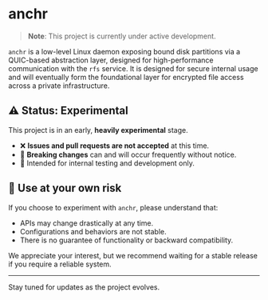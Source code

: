 # anchr

> **Note**: This project is currently under active development.

`anchr` is a low-level Linux daemon exposing bound disk partitions via a QUIC-based abstraction layer, designed for high-performance communication with the `rfs` service. It is designed for secure internal usage and will eventually form the foundational layer for encrypted file access across a private infrastructure.

## ⚠️ Status: Experimental

This project is in an early, **heavily experimental** stage.

- ❌ **Issues and pull requests are not accepted** at this time.
- 🔧 **Breaking changes** can and will occur frequently without notice.
- 🧪 Intended for internal testing and development only.

## 🚧 Use at your own risk

If you choose to experiment with `anchr`, please understand that:

- APIs may change drastically at any time.
- Configurations and behaviors are not stable.
- There is no guarantee of functionality or backward compatibility.

We appreciate your interest, but we recommend waiting for a stable release if you require a reliable system.

---
Stay tuned for updates as the project evolves.
